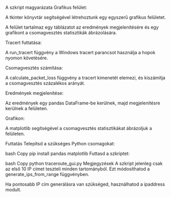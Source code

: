 A szkript magyarázata
Grafikus felület:

A tkinter könyvtár segítségével létrehoztunk egy egyszerű grafikus felületet.

A felület tartalmaz egy táblázatot az eredmények megjelenítésére és egy grafikont a csomagvesztés statisztikák ábrázolására.

Tracert futtatása:

A run_tracert függvény a Windows tracert parancsot használja a hopok nyomon követésére.

Csomagvesztés számítása:

A calculate_packet_loss függvény a tracert kimenetét elemezi, és kiszámítja a csomagvesztés százalékos arányát.

Eredmények megjelenítése:

Az eredmények egy pandas DataFrame-be kerülnek, majd megjelenítésre kerülnek a felületen.

Grafikon:

A matplotlib segítségével a csomagvesztés statisztikákat ábrázoljuk a felületen.

Futtatás
Telepítsd a szükséges Python csomagokat:

bash
Copy
pip install pandas matplotlib
Futtasd a szkriptet:

bash
Copy
python traceroute_gui.py
Megjegyzések
A szkript jelenleg csak az első 10 IP címet teszteli minden tartományból. Ezt módosíthatod a generate_ips_from_range függvényben.

Ha pontosabb IP cím generálásra van szükséged, használhatod a ipaddress modult.

